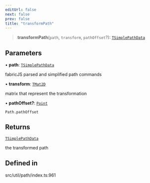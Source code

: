 ```yaml
---
editUrl: false
next: false
prev: false
title: "transformPath"
---
```


> **transformPath**(`path`, `transform`, `pathOffset`?): [`TSimplePathData`](/api/namespaces/util/type-aliases/tsimplepathdata/)

## Parameters

• **path**: [`TSimplePathData`](/api/namespaces/util/type-aliases/tsimplepathdata/)

fabricJS parsed and simplified path commands

• **transform**: [`TMat2D`](/api/type-aliases/tmat2d/)

matrix that represent the transformation

• **pathOffset?**: [`Point`](/api/classes/point/)

`Path.pathOffset`

## Returns

[`TSimplePathData`](/api/namespaces/util/type-aliases/tsimplepathdata/)

the transformed path

## Defined in

src/util/path/index.ts:961

